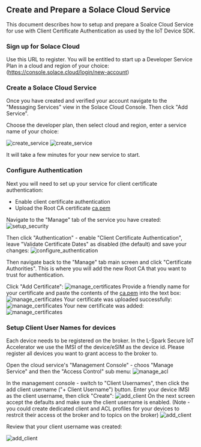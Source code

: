 ## Create and Prepare a Solace Cloud Service 

This document describes how to setup and prepare a Soalce Cloud Service for use with Client Certificate Authentication as used by the IoT Device SDK.

### Sign up for Solace Cloud

Use this URL to register. You will be entitled to start up a Developer Service Plan in a cloud and region of your choice:
(https://console.solace.cloud/login/new-account)


### Create a Solace Cloud Service

Once you have created and verified your account navigate to the "Messaging Services" view in the Solace Cloud Console.
Then click "Add Service".

Choose the developer plan, then select cloud and region, enter a service name of your choice: 

![create_service](assets/01_SetupService.png)
![create_service](assets/02_SetupService.png)

It will take a few minutes for your new service to start.

### Configure Authentication

Next you will need to set up your service for client certificate authentication:
* Enable client certificate authentication
* Upload the Root CA certificate [ca.pem](https://raw.githubusercontent.com/solace-iot-team/solace-iot-device-sdk-embedded-C/master/solace-setup/ca.pem)

Navigate to the "Manage" tab of the service you have created:
![setup_security](assets/03_SetupSecurity.png)

Then click "Authentication" - enable "Client Certificate Authentication", leave "Validate Certificate Dates" as disabled (the default) and save your changes: 
![configure_authentication](assets/04_Authentication.png)

Then navigate back to the "Manage" tab main screen and click "Certificate Authorities". This is where you will add the new Root CA that you want to trust for authentication. 

Click "Add Certificate":
![manage_certificates](assets/05_ClientCerts_01.png)
Provide a friendly name for your certificate and paste the contents of the [ca.pem](https://raw.githubusercontent.com/solace-iot-team/solace-iot-device-sdk-embedded-C/master/solace-setup/ca.pem) into the text box:
![manage_certificates](assets/05_ClientCerts_02.png)
Your certificate was uploaded successfully:
![manage_certificates](assets/05_ClientCerts_03.png)
Your new certificate was added:
![manage_certificates](assets/05_ClientCerts_04.png)

### Setup Client User Names for devices

Each device needs to be registered on the broker. In the L-Spark Secure IoT Accelerator we use the IMSI of the device/eSIM as the device id.
Please register all devices you want to grant access to the broker to.

Open the cloud service's "Management Console" - choos "Manage Service" and then the "Access Control" sub menu:
![manage_acl](assets/06_GotoManageService.png)

In the management console - switch to "Client Usernames", then click the add client username ("+ Client Username") button.
Enter your device IMSI as the client username, then click "Create":
![add_client](assets/07_AccessControlAddClient.png)
On the next screen accept the defaults and make sure the client username is enabled.
(Note - you could create dedicated client and ACL profiles for your devices to restrcit their access ot the broker and to topics on the broker)
![add_client](assets/07_AccessControlAddClient_02.png)

Review that your client username was created:

![add_client](assets/07_AccessControlAddClient_03.png)




